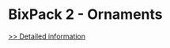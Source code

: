 # BixPack 2 - Ornaments
[>> Detailed information](https://secure.shareit.com/shareit/product.html?productid=300450886&affiliateid=200057808)